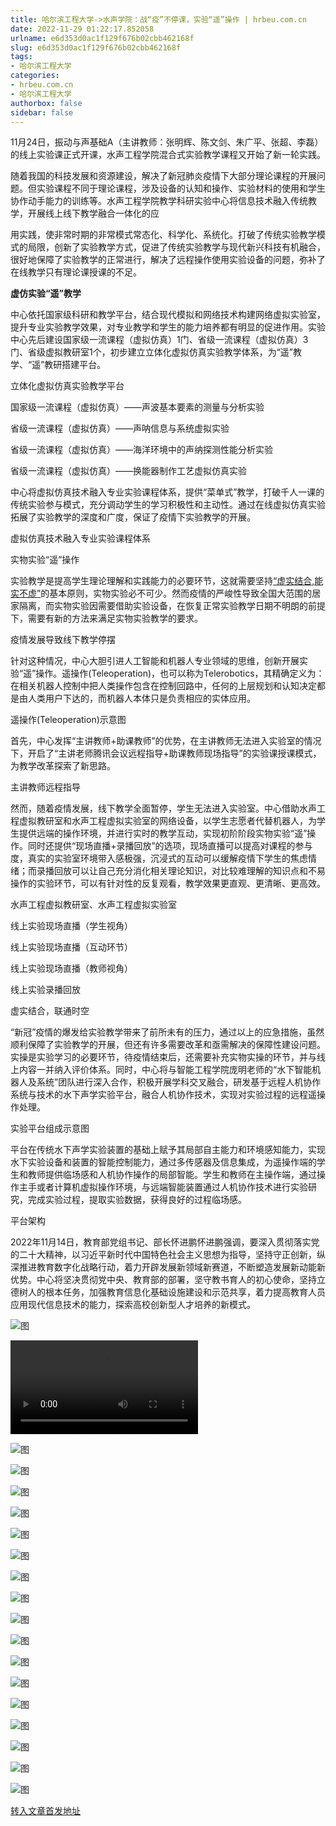 ```yaml
---
title: 哈尔滨工程大学->水声学院：战“疫”不停课，实验“遥”操作 | hrbeu.com.cn
date: 2022-11-29 01:22:17.852058
urlname: e6d353d0ac1f129f676b02cbb462168f
slug: e6d353d0ac1f129f676b02cbb462168f
tags: 
- 哈尔滨工程大学
categories:
- hrbeu.com.cn
- 哈尔滨工程大学
authorbox: false
sidebar: false
---
```

11月24日，振动与声基础A（主讲教师：张明辉、陈文剑、朱广平、张超、李磊）的线上实验课正式开课，水声工程学院混合式实验教学课程又开始了新一轮实践。

随着我国的科技发展和资源建设，解决了新冠肺炎疫情下大部分理论课程的开展问题。但实验课程不同于理论课程，涉及设备的认知和操作、实验材料的使用和学生协作动手能力的训练等。水声工程学院教学科研实验中心将信息技术融入传统教学，开展线上线下教学融合一体化的应
<!--more-->
用实践，使非常时期的非常模式常态化、科学化、系统化。打破了传统实验教学模式的局限，创新了实验教学方式，促进了传统实验教学与现代新兴科技有机融合，很好地保障了实验教学的正常进行，解决了远程操作使用实验设备的问题，弥补了在线教学只有理论课授课的不足。

**虚仿实验“遥”教学**

中心依托国家级科研和教学平台，结合现代模拟和网络技术构建网络虚拟实验室，提升专业实验教学效果，对专业教学和学生的能力培养都有明显的促进作用。实验中心先后建设国家级一流课程（虚拟仿真）1门、省级一流课程（虚拟仿真）3门、省级虚拟教研室1个，初步建立立体化虚拟仿真实验教学体系，为“遥”教学、“遥”教研搭建平台。

立体化虚拟仿真实验教学平台

国家级一流课程（虚拟仿真）——声波基本要素的测量与分析实验

省级一流课程（虚拟仿真）——声呐信息与系统虚拟实验

省级一流课程（虚拟仿真）——海洋环境中的声纳探测性能分析实验

省级一流课程（虚拟仿真）——换能器制作工艺虚拟仿真实验

中心将虚拟仿真技术融入专业实验课程体系，提供“菜单式”教学，打破千人一课的传统实验参与模式，充分调动学生的学习积极性和主动性。通过在线虚拟仿真实验拓展了实验教学的深度和广度，保证了疫情下实验教学的开展。

虚拟仿真技术融入专业实验课程体系

实物实验“遥”操作

实验教学是提高学生理论理解和实践能力的必要环节，这就需要坚持[“虚实结合,能实不虚”](https://www.so.com/link?m=byRkt5HC2bdFKxP0%2F%2B3o3%2BvTqrconbC1QWRC4SwvJglLY2DJwZO1p3wOL%2BcSvd0qjclC6qfxNVKbQFwasrMwEWve6lin66aJKA7sncpDieR6tdEeG6pDLe8HKl4Qgf5Wg9AIAZYm8xwb67%2FUX1y2k2Q4ad%2FqohcJ%2Fmu7rkA%3D%3D)的基本原则，实物实验必不可少。然而疫情的严峻性导致全国大范围的居家隔离，而实物实验因需要借助实验设备，在恢复正常实验教学日期不明朗的前提下，需要有新的方法来满足实物实验教学的要求。

疫情发展导致线下教学停摆

针对这种情况，中心大胆引进人工智能和机器人专业领域的思维，创新开展实验“遥”操作。遥操作(Teleoperation)，也可以称为Telerobotics，其精确定义为：在相关机器人控制中把人类操作包含在控制回路中，任何的上层规划和认知决定都是由人类用户下达的，而机器人本体只是负责相应的实体应用。

遥操作(Teleoperation)示意图

首先，中心发挥“主讲教师+助课教师”的优势，在主讲教师无法进入实验室的情况下，开启了“主讲老师腾讯会议远程指导+助课教师现场指导”的实验课授课模式，为教学改革探索了新思路。

主讲教师远程指导

然而，随着疫情发展，线下教学全面暂停，学生无法进入实验室。中心借助水声工程虚拟教研室和水声工程虚拟实验室的网络设备，以学生志愿者代替机器人，为学生提供远端的操作环境，并进行实时的教学互动，实现初阶阶段实物实验“遥”操作。同时还提供“现场直播+录播回放”的选项，现场直播可以提高对课程的参与度，真实的实验室环境带入感极强，沉浸式的互动可以缓解疫情下学生的焦虑情绪；而录播回放可以让自己充分消化相关理论知识，对比较难理解的知识点和不易操作的实验环节，可以有针对性的反复观看，教学效果更直观、更清晰、更高效。

水声工程虚拟教研室、水声工程虚拟实验室

线上实验现场直播（学生视角）

线上实验现场直播（互动环节）

线上实验现场直播（教师视角）

线上实验录播回放

虚实结合，联通时空

“新冠”疫情的爆发给实验教学带来了前所未有的压力，通过以上的应急措施，虽然顺利保障了实验教学的开展，但还有许多需要改革和亟需解决的保障性建设问题。实操是实验学习的必要环节，待疫情结束后，还需要补充实物实操的环节，并与线上内容一并纳入评价体系。同时，中心将与智能工程学院庞明老师的“水下智能机器人及系统”团队进行深入合作，积极开展学科交叉融合，研发基于远程人机协作系统与技术的水下声学实验平台，融合人机协作技术，实现对实验过程的远程遥操作处理。

实验平台组成示意图

平台在传统水下声学实验装置的基础上赋予其局部自主能力和环境感知能力，实现水下实验设备和装置的智能控制能力，通过多传感器及信息集成，为遥操作端的学生和教师提供临场感和人机协作操作的局部智能。学生和教师在主操作端，通过操作主手或者计算机虚拟操作环境，与远端智能装置通过人机协作技术进行实验研究，完成实验过程，提取实验数据，获得良好的过程临场感。

平台架构

2022年11月14日，教育部党组书记、部长怀进鹏怀进鹏强调，要深入贯彻落实党的二十大精神，以习近平新时代中国特色社会主义思想为指导，坚持守正创新，纵深推进教育数字化战略行动，着力开辟发展新领域新赛道，不断塑造发展新动能新优势。中心将坚决贯彻党中央、教育部的部署，坚守教书育人的初心使命，坚持立德树人的根本任务，加强教育信息化基础设施建设和示范共享，着力提高教育人员应用现代信息技术的能力，探索高校创新型人才培养的新模式。

![图](http://gongxue.cn/__local/2/AA/86/AD0A9F821D55E9E21F8FA4870D5_78410F39_2BFA0.jpg)

![图](http://gongxue.cn/__local/7/D1/6D/8F642AC63224079D6132F4B3FB6_8E0F138B_20.mp4)

![图](http://gongxue.cn/__local/E/5A/5E/75E739CCF491FB7B632D1868920_511BD007_35458.png)

![图](http://gongxue.cn/__local/5/13/6C/2EEF934FBCE73804E946D78F0ED_EE78E9DF_FF5E8.jpg)

![图](http://gongxue.cn/__local/6/E1/34/659DD02E2BB91ED006C0E0BEB70_9218467A_12024.jpg)

![图](http://gongxue.cn/__local/C/2E/DA/2B680E588E118317CF3F633062C_394E5AB9_B419C.jpg)

![图](http://gongxue.cn/__local/1/F5/8F/1935F01403771CABCBDA13D2439_41E476C6_1C1B4.jpg)

![图](http://gongxue.cn/__local/C/EF/AE/83747160B07D3A864E69DAB5CF4_3AF0CA0B_1B8BE.jpg)

![图](http://gongxue.cn/__local/2/66/1F/D4804D8AE066AC5B6A44F9A8E1D_2FB0D03B_1763E.jpg)

![图](http://gongxue.cn/__local/5/AC/BC/910CDE85C8541B8A3297D939C94_15710CB8_1C6C3.jpg)

![图](http://gongxue.cn/__local/4/87/8A/6C1C9E41B6C8414D58540B646E4_1E4954EB_A14E.jpg)

![图](http://gongxue.cn/__local/5/3D/7E/1878F3E20D7A2038EAD9667ED61_D2FD6869_50B60.jpg)

![图](http://gongxue.cn/__local/9/17/D2/428300108634D0116006CDED593_837882FC_196FA.jpg)

![图](http://gongxue.cn/__local/B/6E/A8/F5AF47FF130052DC52AC7F49F0F_65639C22_135F0.jpg)

![图](http://gongxue.cn/__local/5/E7/BD/A3CE078FFFEC1EF5D3AC7247ACD_AC6B374B_42F54.jpg)

![图](http://gongxue.cn/__local/7/5A/70/8A2879304E6D44D176257AFAC6D_E64926A3_3F451.jpg)

![图](http://gongxue.cn/__local/2/9E/4E/37FBA1EAC234976692366229B09_B8D9CABD_3E8CB.jpg)

![图](http://gongxue.cn/__local/E/A0/1B/F44D74ACF2825D4764502C856EA_F4DE5D23_8A3B4.jpg)

![图](http://gongxue.cn/__local/6/42/34/BDBF4105642C1104E9E54F29E0E_908C7544_2293C.jpg)

[转入文章首发地址](http://gongxue.cn/info/1015/73667.htm)